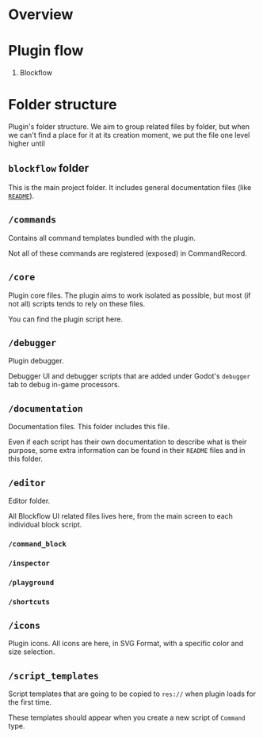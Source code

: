 # Overview

# Plugin flow

1. Blockflow 


# Folder structure

Plugin's folder structure. We aim to group related files by folder, but when we can't find a place for it at its creation moment, we put the file one level higher until

## `blockflow` folder 
This is the main project folder. It includes general documentation files (like [`README`](README.md)).

## `/commands`
Contains all command templates bundled with the plugin. 

Not all of these commands are registered (exposed) in CommandRecord.

## `/core`
Plugin core files. The plugin aims to work isolated as possible, but most (if not all) scripts tends to rely on these files.

You can find the plugin script here.

## `/debugger`
Plugin debugger.

Debugger UI and debugger scripts that are added under Godot's `debugger` tab to debug in-game processors.

## `/documentation`

Documentation files. This folder includes this file.

Even if each script has their own documentation to describe what is their purpose, some extra information can be found in their `README` files and in this folder.

## `/editor`
Editor folder.

All Blockflow UI related files lives here, from the main screen to each individual block script.

### `/command_block`
### `/inspector`
### `/playground`

### `/shortcuts`

## `/icons`
Plugin icons. All icons are here, in SVG Format, with a specific color and size selection.

## `/script_templates`
Script templates that are going to be copied to `res://` when plugin loads for the first time.

These templates should appear when you create a new script of `Command` type.